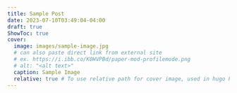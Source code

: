 ```yaml
---
title: Sample Post
date: 2023-07-10T03:49:04-04:00
draft: true
ShowToc: true
cover:
  image: images/sample-image.jpg
  # can also paste direct link from external site
  # ex. https://i.ibb.co/K0HVPBd/paper-mod-profilemode.png
  # alt: "<alt text>"
  caption: Sample Image
  relative: true # To use relative path for cover image, used in hugo Page-bundles
---
```

